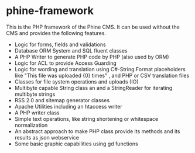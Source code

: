 # phine-framework
This is the PHP framework of the Phine CMS. It can be used without the CMS and provides the following features.
- Logic for forms, fields and validations
- Database ORM System and SQL fluent classes
- A PHP Writer to generate PHP code by PHP (also used by ORM)
- Logic for ACL to provide Access Guarding
- Logic for wording and translation using C#-String.Format placeholders like "This file was uploaded {0} times" , and PHP or CSV translation files 
- Classes for file system operations and uploads (IO)
- Multibyte capable String class an and a StringReader for iterating multibyte strings
- RSS 2.0 and sitemap generator classes
- Apache Utilities including an htaccess writer
- A PHP writer class
- Simple text operations, like string shortening or whitespace normalization
- An abstract approach to make PHP class provide its methods and its results as json webservice
- Some basic graphic capabilities using gd functions
